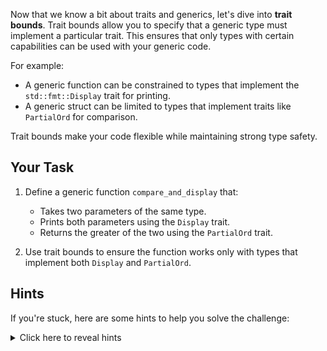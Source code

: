 Now that we know a bit about traits and generics, let's dive into **trait bounds**. Trait bounds allow you to specify that a generic type must implement a particular trait. This ensures that only types with certain capabilities can be used with your generic code.

For example:

- A generic function can be constrained to types that implement the `std::fmt::Display` trait for printing.
- A generic struct can be limited to types that implement traits like `PartialOrd` for comparison.

Trait bounds make your code flexible while maintaining strong type safety.

## Your Task

1. Define a generic function `compare_and_display` that:

   - Takes two parameters of the same type.
   - Prints both parameters using the `Display` trait.
   - Returns the greater of the two using the `PartialOrd` trait.

2. Use trait bounds to ensure the function works only with types that implement both `Display` and `PartialOrd`.

## Hints

If you're stuck, here are some hints to help you solve the challenge:

<details>
  <summary>Click here to reveal hints</summary>

- Use `std::cmp::PartialOrd` to compare values.
- Use `std::fmt::Display` to print values with the `println!` macro.
- You can write trait bounds inline with `T: Trait1 + Trait2` or using a `where` clause. e.g.
  ```rust
  fn my_function<T: Trait1 + Trait2>(value: T) {
      // code here
  }
  ```

</details>
